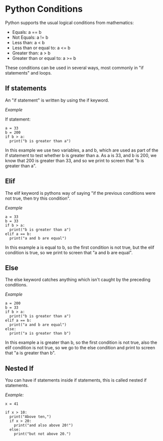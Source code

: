 # Python Conditions

Python supports the usual logical conditions from mathematics:

* Equals: a == b
* Not Equals: a != b
* Less than: a < b
* Less than or equal to: a <= b
* Greater than: a > b
* Greater than or equal to: a >= b

These conditions can be used in several ways, most commonly in "if statements" and loops.

## If statements

An "if statement" is written by using the if keyword.

_Example_

If statement:

    a = 33
    b = 200
    if b > a:
      print("b is greater than a")

In this example we use two variables, a and b, which are used as part of the if statement to test whether b is greater than a. As a is 33, and b is 200, we know that 200 is greater than 33, and so we print to screen that "b is greater than a".


## Elif

The elif keyword is pythons way of saying "if the previous conditions were not true, then try this condition".

_Example_

    a = 33
    b = 33
    if b > a:
      print("b is greater than a")
    elif a == b:
      print("a and b are equal")

In this example a is equal to b, so the first condition is not true, but the elif condition is true, so we print to screen that "a and b are equal".



## Else

The else keyword catches anything which isn't caught by the preceding conditions.

_Example_

    a = 200
    b = 33
    if b > a:
      print("b is greater than a")
    elif a == b:
      print("a and b are equal")
    else:
      print("a is greater than b")

In this example a is greater than b, so the first condition is not true, also the elif condition is not true,  so we go to the else condition and print to screen that "a is greater than b".


## Nested If

You can have if statements inside if statements, this is called nested if statements.

_Example:_

    x = 41

    if x > 10:
      print("Above ten,")
      if x > 20:
        print("and also above 20!")
      else:
        print("but not above 20.")
